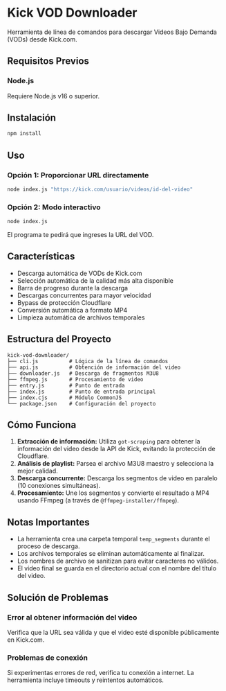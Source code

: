 # Kick VOD Downloader

Herramienta de línea de comandos para descargar Videos Bajo Demanda (VODs) desde Kick.com.

## Requisitos Previos

### Node.js
Requiere Node.js v16 o superior.

## Instalación

```bash
npm install
```

## Uso

### Opción 1: Proporcionar URL directamente
```bash
node index.js "https://kick.com/usuario/videos/id-del-video"
```

### Opción 2: Modo interactivo
```bash
node index.js
```
El programa te pedirá que ingreses la URL del VOD.

## Características

- Descarga automática de VODs de Kick.com
- Selección automática de la calidad más alta disponible
- Barra de progreso durante la descarga
- Descargas concurrentes para mayor velocidad
- Bypass de protección Cloudflare
- Conversión automática a formato MP4
- Limpieza automática de archivos temporales

## Estructura del Proyecto

```
kick-vod-downloader/
├── cli.js          # Lógica de la línea de comandos
├── api.js          # Obtención de información del video
├── downloader.js   # Descarga de fragmentos M3U8
├── ffmpeg.js       # Procesamiento de video
├── entry.js        # Punto de entrada
├── index.js        # Punto de entrada principal
├── index.cjs       # Módulo CommonJS
└── package.json    # Configuración del proyecto
```

## Cómo Funciona

1. **Extracción de información:** Utiliza `got-scraping` para obtener la información del video desde la API de Kick, evitando la protección de Cloudflare.
2. **Análisis de playlist:** Parsea el archivo M3U8 maestro y selecciona la mejor calidad.
3. **Descarga concurrente:** Descarga los segmentos de video en paralelo (10 conexiones simultáneas).
4. **Procesamiento:** Une los segmentos y convierte el resultado a MP4 usando FFmpeg (a través de `@ffmpeg-installer/ffmpeg`).

## Notas Importantes

- La herramienta crea una carpeta temporal `temp_segments` durante el proceso de descarga.
- Los archivos temporales se eliminan automáticamente al finalizar.
- Los nombres de archivo se sanitizan para evitar caracteres no válidos.
- El video final se guarda en el directorio actual con el nombre del título del video.

## Solución de Problemas

### Error al obtener información del video
Verifica que la URL sea válida y que el video esté disponible públicamente en Kick.com.

### Problemas de conexión
Si experimentas errores de red, verifica tu conexión a internet. La herramienta incluye timeouts y reintentos automáticos.